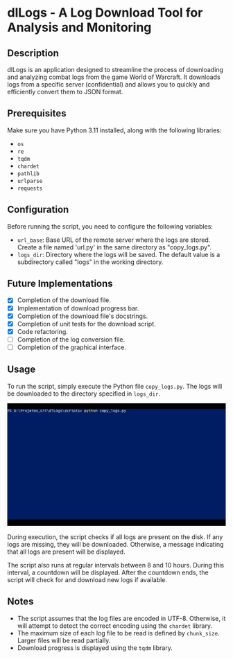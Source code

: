 # dlLogs - A Log Download Tool for Analysis and Monitoring

## Description

dlLogs is an application designed to streamline the process of downloading and analyzing combat logs from the game World of Warcraft. It downloads logs from a specific server (confidential) and allows you to quickly and efficiently convert them to JSON format.

## Prerequisites

Make sure you have Python 3.11 installed, along with the following libraries:

- `os`
- `re`
- `tqdm`
- `chardet`
- `pathlib`
- `urlparse`
- `requests`

## Configuration

Before running the script, you need to configure the following variables:

- `url_base`: Base URL of the remote server where the logs are stored. Create a file named 'url.py' in the same directory as "copy_logs.py".
- `logs_dir`: Directory where the logs will be saved. The default value is a subdirectory called "logs" in the working directory.

## Future Implementations

- [x] Completion of the download file.
- [x] Implementation of download progress bar.
- [x] Completion of the download file's docstrings.
- [x] Completion of unit tests for the download script.
- [x] Code refactoring.
- [ ] Completion of the log conversion file.
- [ ] Completion of the graphical interface.

## Usage

To run the script, simply execute the Python file `copy_logs.py`. The logs will be downloaded to the directory specified in `logs_dir`.

![](https://github.com/ValadaresX/dlLogs/blob/main/gifs/copy_logs.gif)

During execution, the script checks if all logs are present on the disk. If any logs are missing, they will be downloaded. Otherwise, a message indicating that all logs are present will be displayed.

The script also runs at regular intervals between 8 and 10 hours. During this interval, a countdown will be displayed. After the countdown ends, the script will check for and download new logs if available.

## Notes

- The script assumes that the log files are encoded in UTF-8. Otherwise, it will attempt to detect the correct encoding using the `chardet` library.
- The maximum size of each log file to be read is defined by `chunk_size`. Larger files will be read partially.
- Download progress is displayed using the `tqdm` library.
